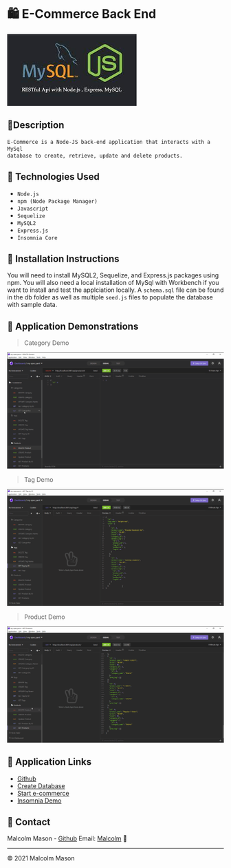 # 🛍️ E-Commerce Back End
![E-Commerce](./images/banner.jpg)

## 📝Description

```
E-Commerce is a Node-JS back-end application that interacts with a MySql
database to create, retrieve, update and delete products. 
```

## 🧰 Technologies Used

* `Node.js`
* `npm (Node Package Manager)`
* `Javascript`
* `Sequelize`
* `MySQL2`
* `Express.js`
* `Insomnia Core`

## 📄 Installation Instructions

You will need to install MySQL2, Sequelize, and Express.js packages using npm. You will also need a local installation of MySql with Workbench if you want to install and test the applciation locally. A `schema.sql` file can be found in the db folder as well as multiple `seed.js` files to populate the database with sample data. 


## 📸 Application Demonstrations

> Category Demo

![Categories](./images/categories.gif)

> Tag Demo

![Tags](./images/tags.gif)

> Product Demo

![Tags](./images/products.gif)


## 🔗 Application Links
* [Github](https://github.com/malmason/ecommerce)
* [Create Database](https://drive.google.com/file/d/12kQGZEA_eE98Q3I3hldPsUhlSAMCoE7D/view?usp=sharing)
* [Start e-commerce](https://drive.google.com/file/d/14YwL5bUt0eeOhwSF3obhiqUigx6UcbTR/view?usp=sharing)
* [Insomnia Demo](https://drive.google.com/file/d/1r4D0suftNR7hacKbCNQxQ5xB3GV_UppQ/view?usp=sharing)

## 📱 Contact 

Malcolm Mason - [Github](https://github.com/malmason) Email: [Malcolm](mailto:malmason66@gmail.com) 📧

---

&copy; 2021 Malcolm Mason